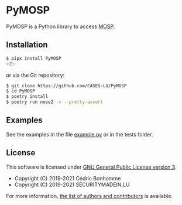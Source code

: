 # PyMOSP

PyMOSP is a Python library to access [MOSP](https://github.com/CASES-LU/MOSP).


## Installation

```bash
$ pipx install PyMOSP
✨🐍✨
```

or via the Git repository:

```bash
$ git clone https://github.com/CASES-LU/PyMOSP
$ cd PyMOSP
$ poetry install
$ poetry run nose2 -v --pretty-assert
```


## Examples

See the examples in the file [example.py](example.py) or in the tests folder.


## License

This software is licensed under
[GNU General Public License version 3](https://www.gnu.org/licenses/gpl-3.0.html).

* Copyright (C) 2019-2021 Cédric Bonhomme
* Copyright (C) 2019-2021 SECURITYMADEIN.LU

For more information, [the list of authors and contributors](AUTHORS.md)
is available.
